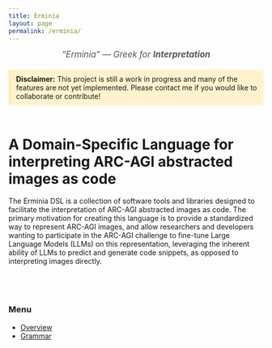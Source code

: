 ```yaml
---
title: Erminia
layout: page
permalink: /erminia/
---
```


<div style="text-align:center; font-style:italic; font-size:1.2em; color:#555; margin: 10px 0;">
  “Erminia” — Greek for <strong>Interpretation</strong>
</div>

<div style="background-color: #fff3cd; border-left: 5px solid #ffeeba; padding: 10px; margin: 20px 0; border-radius: 5px;">
<strong>Disclaimer:</strong> This project is still a work in progress and many of the features are not yet implemented.
Please contact me if you would like to collaborate or contribute!
</div>

<div style="display: flex; gap: 40px; flex-wrap: wrap;">
  <div style="flex: 1; min-width: 300px;">
  <h1>A Domain-Specific Language for interpreting ARC-AGI abstracted images as code</h1>

  <p>The Erminia DSL is a collection of software tools and libraries designed to 
  facilitate the interpretation of ARC-AGI abstracted images as code. The primary
  motivation for creating this language is to provide a standardized way to represent
  ARC-AGI images, and allow researchers and developers wanting to participate in the 
  ARC-AGI challenge to fine-tune Large Language Models (LLMs) on this representation, leveraging
  the inherent ability of LLMs to predict and generate code snippets,
  as opposed to interpreting images directly.</p>
  </div>

<div style="flex: 0 0 200px; position: sticky; top: 20px;">
<h3>Menu</h3>
    <ul>
      <li><a href="./erminia/overview/">Overview</a></li>
      <li><a href="./erminia/grammar/">Grammar</a></li>
    </ul>
  </div>

</div>
